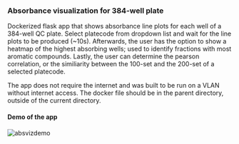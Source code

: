 ### Absorbance visualization for 384-well plate

Dockerized flask app that shows absorbance line plots for each well of a 384-well QC plate. Select platecode from dropdown list and wait for the line plots to be produced (~10s). Afterwards, the user has the option to show a heatmap of the highest absorbing wells; used to identify fractions with most aromatic compounds. Lastly, the user can determine the pearson correlation, or the similiarity between the 100-set and the 200-set of a selected platecode.

The app does not require the internet and was built to be run on a VLAN without internet access. The docker file should be in the parent directory, outside of the current directory.


#### Demo of the app
![absvizdemo](/Users/trinhsk/Documents/GitRepos/absViz_offline/384QC_offline/static/demo.gif) 
